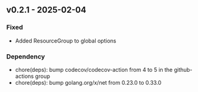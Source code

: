 ## v0.2.1 - 2025-02-04
### Fixed
* Added ResourceGroup to global options
### Dependency
* chore(deps): bump codecov/codecov-action from 4 to 5 in the github-actions group
* chore(deps): bump golang.org/x/net from 0.23.0 to 0.33.0
